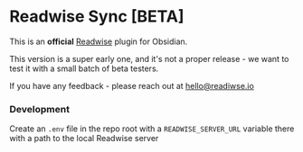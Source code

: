 # Readwise Sync [BETA]

This is an **official** [Readwise](https://readwise.io) plugin for Obsidian.

This version is a super early one, and it's not a proper release - we want to test it with a small batch of beta testers.

If you have any feedback - please reach out at hello@readiwse.io

### Development

Create an `.env` file in the repo root with a `READWISE_SERVER_URL` variable there with a path to the local Readwise server
